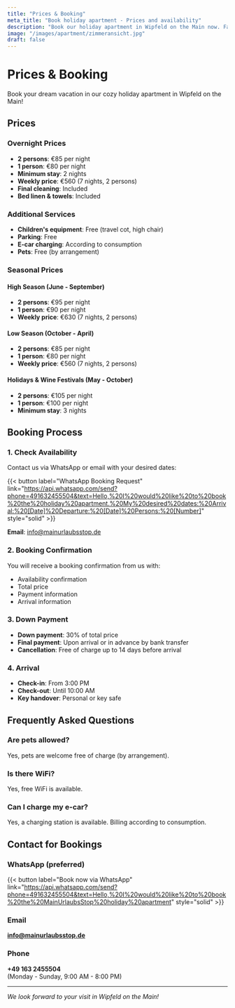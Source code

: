 ```yaml
---
title: "Prices & Booking"
meta_title: "Book holiday apartment - Prices and availability"
description: "Book our holiday apartment in Wipfeld on the Main now. Fair prices, easy booking via WhatsApp or email."
image: "/images/apartment/zimmeransicht.jpg"
draft: false
---
```


# Prices & Booking

Book your dream vacation in our cozy holiday apartment in Wipfeld on the Main!

## Prices

### Overnight Prices
- **2 persons**: €85 per night
- **1 person**: €80 per night
- **Minimum stay**: 2 nights
- **Weekly price**: €560 (7 nights, 2 persons)
- **Final cleaning**: Included
- **Bed linen & towels**: Included

### Additional Services
- **Children's equipment**: Free (travel cot, high chair)
- **Parking**: Free
- **E-car charging**: According to consumption
- **Pets**: Free (by arrangement)

### Seasonal Prices

#### High Season (June - September)
- **2 persons**: €95 per night
- **1 person**: €90 per night
- **Weekly price**: €630 (7 nights, 2 persons)

#### Low Season (October - April)
- **2 persons**: €85 per night
- **1 person**: €80 per night
- **Weekly price**: €560 (7 nights, 2 persons)

#### Holidays & Wine Festivals (May - October)
- **2 persons**: €105 per night
- **1 person**: €100 per night
- **Minimum stay**: 3 nights

## Booking Process

### 1. Check Availability
Contact us via WhatsApp or email with your desired dates:

{{< button label="WhatsApp Booking Request" link="https://api.whatsapp.com/send?phone=491632455504&text=Hello,%20I%20would%20like%20to%20book%20the%20holiday%20apartment.%20My%20desired%20dates:%20Arrival:%20[Date]%20Departure:%20[Date]%20Persons:%20[Number]" style="solid" >}}

**Email**: info@mainurlaubsstop.de

### 2. Booking Confirmation
You will receive a booking confirmation from us with:
- Availability confirmation
- Total price
- Payment information
- Arrival information

### 3. Down Payment
- **Down payment**: 30% of total price
- **Final payment**: Upon arrival or in advance by bank transfer
- **Cancellation**: Free of charge up to 14 days before arrival

### 4. Arrival
- **Check-in**: From 3:00 PM
- **Check-out**: Until 10:00 AM
- **Key handover**: Personal or key safe

## Frequently Asked Questions

### Are pets allowed?
Yes, pets are welcome free of charge (by arrangement).

### Is there WiFi?
Yes, free WiFi is available.

### Can I charge my e-car?
Yes, a charging station is available. Billing according to consumption.

## Contact for Bookings

### WhatsApp (preferred)
{{< button label="Book now via WhatsApp" link="https://api.whatsapp.com/send?phone=491632455504&text=Hello,%20I%20would%20like%20to%20book%20the%20MainUrlaubsStop%20holiday%20apartment" style="solid" >}}

### Email
**info@mainurlaubsstop.de**

### Phone
**+49 163 2455504**  
(Monday - Sunday, 9:00 AM - 8:00 PM)

---

*We look forward to your visit in Wipfeld on the Main!*